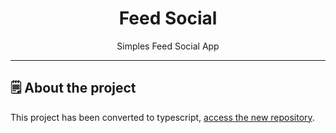 <h1 align="center">Feed Social</h1>
<p align="center">Simples Feed Social App</p>

---

## 🗒 About the project <a name="-about-the-project" style="text-decoration:none"></a>

This project has been converted to typescript, [access the new repository](https://github.com/arthurgmr/feed-social-ts).
